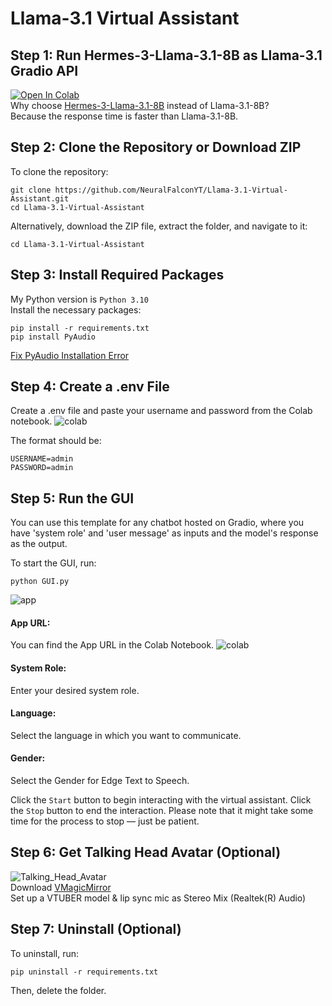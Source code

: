# Llama-3.1 Virtual Assistant 

## Step 1: Run Hermes-3-Llama-3.1-8B as Llama-3.1 Gradio API
[![Open In Colab](https://colab.research.google.com/assets/colab-badge.svg)](https://colab.research.google.com/github/NeuralFalconYT/Llama-3.1-Virtual-Assistant/blob/main/Hermes_3_Llama_3_1_8B_API.ipynb) <br>
Why choose [Hermes-3-Llama-3.1-8B](https://huggingface.co/NousResearch/Hermes-3-Llama-3.1-8B) instead of Llama-3.1-8B?<br>
Because the response time is faster than Llama-3.1-8B.

## Step 2: Clone the Repository or Download ZIP
To clone the repository:
```
git clone https://github.com/NeuralFalconYT/Llama-3.1-Virtual-Assistant.git
cd Llama-3.1-Virtual-Assistant
```
Alternatively, download the ZIP file, extract the folder, and navigate to it:
```
cd Llama-3.1-Virtual-Assistant
```
## Step 3: Install Required Packages
My Python version is ```Python 3.10```<br>
Install the necessary packages:
```
pip install -r requirements.txt
pip install PyAudio
```
[Fix PyAudio Installation Error](https://youtu.be/rIFL4vtX0iA?si=jtJwhCOAN5Okx8J-)
## Step 4: Create a .env File
Create a .env file and paste your username and password from the Colab notebook. 
![colab](https://github.com/user-attachments/assets/20c36df7-056d-48b5-b512-74f1285e8822)

The format should be:
```
USERNAME=admin
PASSWORD=admin
```
## Step 5: Run the GUI
You can use this template for any chatbot hosted on Gradio, where you have 'system role' and 'user message' as inputs and the model's response as the output.

To start the GUI, run:
```
python GUI.py
```
![app](https://github.com/user-attachments/assets/2c9ed26a-07ae-4c54-83c2-6bb038bbdd37)
#### App URL:
You can find the App URL in the Colab Notebook.
![colab](https://github.com/user-attachments/assets/20c36df7-056d-48b5-b512-74f1285e8822)
#### System Role:
Enter your desired system role.
#### Language:
Select the language in which you want to communicate.
#### Gender:
Select the Gender for Edge Text to Speech.

Click the ```Start``` button to begin interacting with the virtual assistant.
Click the ```Stop``` button to end the interaction. Please note that it might take some time for the process to stop — just be patient.
## Step 6: Get Talking Head Avatar (Optional)
![Talking_Head_Avatar](https://github.com/user-attachments/assets/b1ea8927-f622-4b84-933e-13481a9ec199)<br>
Download [VMagicMirror](https://malaybaku.github.io/VMagicMirror/en/)<br>
Set up a VTUBER model & lip sync mic as Stereo Mix (Realtek(R) Audio)
## Step 7: Uninstall (Optional)
To uninstall, run:
```
pip uninstall -r requirements.txt
```
Then, delete the folder.

